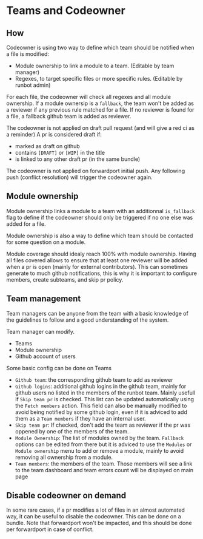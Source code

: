 # Teams and Codeowner

## How

Codeowner is using two way to define which team should be notified when a file is modified:

- Module ownership to link a module to a team. (Editable by team manager)
- Regexes, to target specific files or more specific rules. (Editable by runbot admin)

For each file, the codeowner will check all regexes and all module ownership.
If a module ownersip is a `fallback`, the team won't be added as a reviewer if any previous rule matched for a file.
If no reviewer is found for a file, a fallback github team is added as reviewer.

The codeowner is not applied on draft pull request (and will give a red ci as a reminder)
A pr is considered draft if:

- marked as draft on github
- contains `[DRAFT]` or `[WIP]` in the title
- is linked to any other draft pr (in the same bundle)

The codeowner is not applied on forwardport initial push. Any following push (conflict resolution) will trigger the codeowner again.

## Module ownership

Module ownership links a module to a team with an additionnal `is_fallback` flag to define if the codeowner should only be triggered if no one else was added for a file.

Module ownership is also a way to define which team should be contacted for some question on a module.

Module coverage should idealy reach 100% with module ownership. Having all files covered allows to ensure that at least one reviewer will be added when a pr is open (mainly for external contributors). This can sometimes generate to much github notifications, this is why it is important to configure members, create subteams, and skip pr policy.

## Team management

Team managers can be anyone from the team with a basic knowledge of the guidelines to follow and a good understanding of the system.

Team manager can modify.

- Teams
- Module ownership
- Github account of users

Some basic config can be done on Teams

- `Github team`: the corresponding github team to add as reviewer
- `Github logins`: additional github logins in the github team, mainly for github users no listed in the members of the runbot team. Mainly usefull if `Skip team pr` is checked. This list can be updated automatically using the `Fetch members` action. This field can also be manually modified to avoid being notified by some github login, even if it is adviced to add them as a `Team members` if they have an internal user.
- `Skip team pr`: If checked, don't add the team as reviewer if the pr was oppened by one of the members of the team.
- `Module Ownership`: The list of modules owned by the team. `Fallback` options can be edited from there but it is adviced to use the `Modules` or `Module ownership` menu to add or remove a module, mainly to avoid removing all ownership from a module.
- `Team members`: the members of the team. Those members will see a link to the team dashboard and team errors count will be displayed on main page

## Disable codeowner on demand

In some rare cases, if a pr modifies a lot of files in an almost automated way, it can be useful to disable the codeowner. This can be done on a bundle. Note that forwardport won't be impacted, and this should be done per forwardport in case of conflict.
